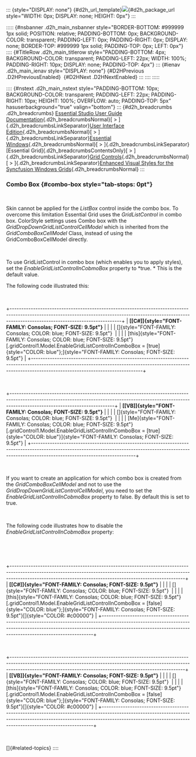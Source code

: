 ::: {style="DISPLAY: none"}
[](ms-xhelp:///?Id=d2h_url_template){#d2h_url_template}![](!package_url!){#d2h_package_url style="WIDTH: 0px; DISPLAY: none; HEIGHT: 0px"}
:::

::::: {#nsbanner .d2h_main_nsbanner style="BORDER-BOTTOM: #999999 1px solid; POSITION: relative; PADDING-BOTTOM: 0px; BACKGROUND-COLOR: transparent; PADDING-LEFT: 0px; PADDING-RIGHT: 0px; DISPLAY: none; BORDER-TOP: #999999 1px solid; PADDING-TOP: 0px; LEFT: 0px"}
:::: {#TitleRow .d2h_main_titlerow style="PADDING-BOTTOM: 4px; BACKGROUND-COLOR: transparent; PADDING-LEFT: 22px; WIDTH: 100%; PADDING-RIGHT: 10px; DISPLAY: none; PADDING-TOP: 4px"}
::: {#ienav .d2h_main_ienav style="DISPLAY: none"}
[](ms-xhelp:///?Id=4fa26e2a-ab6b-4335-83db-96e28160ad7f){#D2HPrevious .D2HPreviousEnabled}  [](ms-xhelp:///?Id=0a6976ce-36ff-4e74-a944-071ba87311e8){#D2HNext .D2HNextEnabled}
:::
::::
:::::

:::: {#nstext .d2h_main_nstext style="PADDING-BOTTOM: 10px; BACKGROUND-COLOR: transparent; PADDING-LEFT: 22px; PADDING-RIGHT: 10px; HEIGHT: 100%; OVERFLOW: auto; PADDING-TOP: 5px" hasuserbackground="true" valign="bottom"}
::: {#d2h_breadcrumbs .d2h_breadcrumbs}
[Essential Studio User Guide Documentation](ms-xhelp:///?Id=12457748-09e3-4d74-a240-8e049cedf030){.d2h_breadcrumbsNormal}[ \> ]{.d2h_breadcrumbsLinkSeparator}[User Interface Edition](ms-xhelp:///?Id=c29296b7-531c-413b-a0ec-488ca1f7f669){.d2h_breadcrumbsNormal}[ \> ]{.d2h_breadcrumbsLinkSeparator}[Essential Windows](ms-xhelp:///?Id=e60759d8-47a4-4570-9d7a-16a68d63f2ea){.d2h_breadcrumbsNormal}[ \> ]{.d2h_breadcrumbsLinkSeparator}[Essential Grid]{.d2h_breadcrumbsContentsOnly}[ \> ]{.d2h_breadcrumbsLinkSeparator}[Grid Controls](ms-xhelp:///?Id=bf2d70d7-33dc-4c67-a55d-4fcf8d51dc2b){.d2h_breadcrumbsNormal}[ \> ]{.d2h_breadcrumbsLinkSeparator}[Enhanced Visual Styles for the Syncfusion Windows Grids](ms-xhelp:///?Id=54146630-d209-4d9f-9c0f-5e20d8cf44b7){.d2h_breadcrumbsNormal}
:::

### Combo Box {#combo-box style="tab-stops: 0pt"}

 

Skin cannot be applied for the *ListBox* control inside the combo box. To overcome this limitation Essential Grid uses the *GridListControl* in combo box. ColorStyle settings uses Combo box with the *GridDropDownGridListControlCellModel* which is inherited from the *GridComboBoxCellModel* Class, instead of using the GridComboBoxCellModel directly.

 

To use GridListControl in combo box (which enables you to apply styles), set the *EnableGridListControlInCobmoBox* property to *true. * This is the default value.

The following code illustrated this:

 

+-----------------------------------------------------------------------------------------------------------------------------------------------------------------------------------------------------------+
| **[\[C#\]]{style="FONT-FAMILY: Consolas; FONT-SIZE: 9.5pt"}**                                                                                                                                             |
|                                                                                                                                                                                                           |
| []{style="FONT-FAMILY: Consolas; COLOR: blue; FONT-SIZE: 9.5pt"}                                                                                                                                          |
|                                                                                                                                                                                                           |
| [this]{style="FONT-FAMILY: Consolas; COLOR: blue; FONT-SIZE: 9.5pt"}[.gridControl1.Model.EnableGridListControlInComboBox = [true]{style="COLOR: blue"};]{style="FONT-FAMILY: Consolas; FONT-SIZE: 9.5pt"} |
+-----------------------------------------------------------------------------------------------------------------------------------------------------------------------------------------------------------+

 

+--------------------------------------------------------------------------------------------------------------------------------------------------------------------------------------------------------+
| **[\[VB\]]{style="FONT-FAMILY: Consolas; FONT-SIZE: 9.5pt"}**                                                                                                                                          |
|                                                                                                                                                                                                        |
| []{style="FONT-FAMILY: Consolas; COLOR: blue; FONT-SIZE: 9.5pt"}                                                                                                                                       |
|                                                                                                                                                                                                        |
| [Me]{style="FONT-FAMILY: Consolas; COLOR: blue; FONT-SIZE: 9.5pt"}[.gridControl1.Model.EnableGridListControlInComboBox = [true]{style="COLOR: blue"}]{style="FONT-FAMILY: Consolas; FONT-SIZE: 9.5pt"} |
+--------------------------------------------------------------------------------------------------------------------------------------------------------------------------------------------------------+

 

If you want to create an application for which combo box is created from the *GridComboBoxCellModel* and not to use the *GridDropDownGridListControlCellModel*, you need to set the *EnableGridListControlInCobmoBox* property to false. By default this is set to true.

 

The following code illustrates how to disable the *EnableGridListControlInCobmoBox* property:

 

 

+--------------------------------------------------------------------------------------------------------------------------------------------------------------------------------------------------------------------------------------+
| **[\[C#\]]{style="FONT-FAMILY: Consolas; FONT-SIZE: 9.5pt"}**                                                                                                                                                                        |
|                                                                                                                                                                                                                                      |
| []{style="FONT-FAMILY: Consolas; COLOR: blue; FONT-SIZE: 9.5pt"}                                                                                                                                                                     |
|                                                                                                                                                                                                                                      |
| [this]{style="FONT-FAMILY: Consolas; COLOR: blue; FONT-SIZE: 9.5pt"}[.gridControl1.Model.EnableGridListControlInComboBox = [false]{style="COLOR: blue"};]{style="FONT-FAMILY: Consolas; FONT-SIZE: 9.5pt"}[]{style="COLOR: #c00000"} |
+--------------------------------------------------------------------------------------------------------------------------------------------------------------------------------------------------------------------------------------+

 

+--------------------------------------------------------------------------------------------------------------------------------------------------------------------------------------------------------------------------------------+
| **[\[VB\]]{style="FONT-FAMILY: Consolas; FONT-SIZE: 9.5pt"}**                                                                                                                                                                        |
|                                                                                                                                                                                                                                      |
| []{style="FONT-FAMILY: Consolas; COLOR: blue; FONT-SIZE: 9.5pt"}                                                                                                                                                                     |
|                                                                                                                                                                                                                                      |
| [this]{style="FONT-FAMILY: Consolas; COLOR: blue; FONT-SIZE: 9.5pt"}[.gridControl1.Model.EnableGridListControlInComboBox = [false]{style="COLOR: blue"};]{style="FONT-FAMILY: Consolas; FONT-SIZE: 9.5pt"}[]{style="COLOR: #c00000"} |
+--------------------------------------------------------------------------------------------------------------------------------------------------------------------------------------------------------------------------------------+

 

[]{#related-topics}
::::
